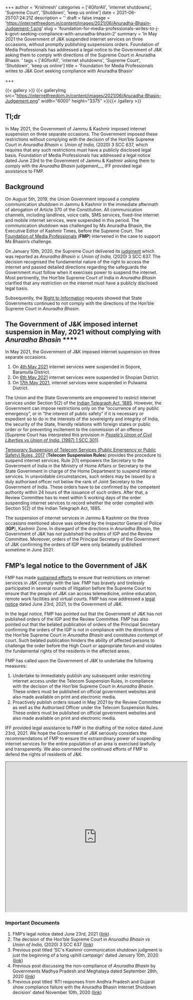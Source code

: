 +++
author = 'Krishnesh'
categories = ['4GforAll', 'internet shutdowns', 'Supreme Court', 'Shutdown', 'keep us online']
date = 2021-06-25T07:24:21Z
description = ''
draft = false
image = 'https://internetfreedom.in/content/images/2021/06/Anuradha-Bhasin-Judgement-1.png'
slug = 'foundation-for-media-professionals-writes-to-j-k-govt-seeking-compliance-with-anuradha-bhasin-2'
summary = 'In May 2021 the Government of J&K suspended internet services on three occasions, without promptly publishing suspensions orders. Foundation of Media Professionals has addressed a legal notice to the Government of J&K asking them to comply with directions of the Supreme Court in Anuradha Bhasin. '
tags = ['4GforAll', 'internet shutdowns', 'Supreme Court', 'Shutdown', 'keep us online']
title = 'Foundation for Media Professionals writes to J&K Govt seeking compliance with Anuradha Bhasin'

+++


{{< gallery >}}
{{< galleryImg  src="https://internetfreedom.in/content/images/2021/06/Anuradha-Bhasin-Judgement.png" width="6000" height="3375" >}}{{< /gallery >}}

>>>> <form><script src="https://checkout.razorpay.com/v1/payment-button.js" data-payment_button_id="pl_HLkgeWGQLMuddp" async> </script> </form>

## **Tl;dr**

In May 2021, the Government of Jammu & Kashmir imposed internet suspension on three separate occasions. The Government imposed these restrictions without complying with the decision of the Hon’ble Supreme Court in _Anuradha Bhasin v. Union of India,_ (2020) 3 SCC 637, which requires that any such restrictions must have a publicly disclosed legal basis. Foundation of Media Professionals has addressed a legal notice dated June 23rd to the Government of Jammu & Kashmir asking them to comply with the _Anuradha Bhasin_ judgement_._ IFF provided legal assistance to FMP.

## **Background**

On August 5th, 2019, the Union Government imposed a complete communication shutdown in Jammu & Kashmir in the immediate aftermath of abrogation of Article 370 of the Constitution. All communication channels, including landlines, voice calls, SMS services, fixed-line internet and mobile internet services, were suspended in this period. The communication shutdown was challenged by Ms Anuradha Bhasin, the Executive Editor of Kashmir Times, before the Supreme Court. The [Foundation of Media Professionals](https://mediatrack.in/) (**FMP**) intervened in the case to support Ms Bhasin’s challenge.

On January 10th, 2020, the Supreme Court delivered its [judgment](https://internetfreedom.in/scs-judgement-on-kashmir-communication-is-just-the-beginning/) which was reported as _Anuradha Bhasin v. Union of India,_ (2020) 3 SCC 637. The decision recognised the fundamental nature of the right to access the internet and passed detailed directions regarding the safeguards the Government must follow when it exercises power to suspend the internet. Most pertinently, the Hon’ble Supreme Court of India in _Anuradha Bhasin_ clarified that any restriction on the internet must have a publicly disclosed legal basis.

Subsequently, the [Right to Information](https://internetfreedom.in/rti-responses-from-andhra-pradesh-and-gujarat-show-compliance-failure-with-the-anuradha-bhasin-internet-shutdown-decision/) requests showed that State Governments continued to not comply with the directions of the Hon’ble Supreme Court in _Anuradha Bhasin._

## **The Government of J&K imposed internet suspension in May, 2021 without complying with** _**Anuradha Bhasin**_  **** 

In May 2021, the Government of J&K imposed internet suspension on three separate occasions.

1. On [4th May 2021](https://drive.google.com/file/d/1-unOf-gFVWCY8jMEcv07vSCQh8jFN44i/view?usp=sharing) internet services were suspended in Sopore, Baramulla District.
2. On [6th May 2021](https://drive.google.com/file/d/1WtCRiCXz_T3NZ_lEuQEbw0Qgu0yCI3tg/view?usp=sharing) internet services were suspended in Shopian District.
3. On [17th May 2021](https://drive.google.com/file/d/1gJiXlol3eXcCFlYxQpwWL2Lt1uYa9m0J/view?usp=sharing), internet services were suspended in Pulwama District.

The Union and the State Governments are empowered to restrict internet services under Section 5(2) of the [Indian Telegraph Act, 1885](https://dot.gov.in/act-rules-content/2442). However, the Government can impose restrictions only on the “occurrence of any public emergency”, or in “the interest of public safety” if it is necessary or expedient so to do in the interests of the sovereignty and integrity of India, the security of the State, friendly relations with foreign states or public order or for preventing incitement to the commission of an offence [Supreme Court has interpreted this provision in [_People’s Union of Civil Liberties vs Union of India_, (1997) 1 SCC 301](https://indiankanoon.org/doc/31276692/)].

[Temporary Suspension of Telecom Services (Public Emergency or Public Safety) Rules, 2017](https://dot.gov.in/sites/default/files/Suspension%20Rules.pdf) (**Telecom Suspension Rules**) provides the procedure to suspend internet services. Rule 2(1) empowers the Secretary to the Government of India in the Ministry of Home Affairs or Secretary to the State Government in charge of the Home Department to suspend internet services. In unavoidable circumstances, such orders may be issued by a duly authorised officer not below the rank of Joint Secretary to the Government of India. These orders have to be confirmed by the competent authority within 24 hours of the issuance of such orders. After that, a Review Committee has to meet within 5 working days of the order suspending internet services to record whether the order complied with Section 5(2) of the Indian Telegraph Act, 1885.

The suspension of internet services in Jammu & Kashmir on the three occasions mentioned above was ordered by the Inspector General of Police (**IGP**), Kashmir Zone. In disregard of the directions in _Anuradha Bhasin,_ the Government of J&K has not published the orders of IGP and the Review Committee. Moreover, orders of the Principal Secretary of the Government of J&K confirming the orders of IGP were only belatedly published sometime in June 2021.

## **FMP’s legal notice to the Government of J&K**

FMP has made [sustained efforts](https://internetfreedom.in/statement-j-k-4g-restoration/) to ensure that restrictions on internet services in J&K comply with the law. FMP has bravely and tirelessly participated in several rounds of litigation before the Supreme Court to ensure that the people of J&K can access telemedicine, online education, remote work facilities and virtual courts. FMP has now addressed a [legal notice](https://drive.google.com/file/d/1VOzBCVbfmpYn3pm2_BMaH10ts6KToHu6/view?usp=sharing) dated June 23rd, 2021, to the Government of J&K.

In the legal notice, FMP has pointed out that the Government of J&K has not published orders of the IGP and the Review Committee. FMP has also pointed out that the belated publication of orders of the Principal Secretary confirming the orders of the IGP is not in compliance with the directions of the Hon’ble Supreme Court in _Anuradha Bhasin_ and constitutes contempt of court. Such belated publication hinders the ability of affected persons to challenge the order before the High Court or appropriate forum and violates the fundamental rights of the residents in the affected areas.

FMP has called upon the Government of J&K to undertake the following measures:

1. Undertake to immediately publish any subsequent order restricting internet access under the Telecom Suspension Rules, in compliance with the decision of the Hon’ble Supreme Court in _Anuradha Bhasin._ These orders must be published on official government websites and also made available on print and electronic media.
2. Proactively publish orders issued in May 2021 by the Review Committee as well as the Authorised Officer under the Telecom Suspension Rules. These orders must be published on official government websites and also made available on print and electronic media.

IFF provided legal assistance to FMP in the drafting of the notice dated June 23rd, 2021. We hope the Government of J&K seriously considers the recommendations of FMP to ensure the extraordinary power of suspending internet services for the entire population of an area is exercised lawfully and transparently. We also commend the continued efforts of FMP to defend the rights of residents of J&K.

<iframe src="https://drive.google.com/file/d/1_ZKAYV7F0wDf1Wg2Gq9qd97sAh22oPZc/preview" width="580" height="480"></iframe>

### Important Documents

1. FMP’s legal notice dated June 23rd, 2021 ([link](https://drive.google.com/file/d/1VOzBCVbfmpYn3pm2_BMaH10ts6KToHu6/view?usp=sharing))
2. The decision of the Hon’ble Supreme Court in _Anuradha Bhasin vs Union of India,_ (2020) 3 SCC 637 ([link](https://internetfreedom.in/scs-judgement-on-kashmir-communication-is-just-the-beginning/))
3. Previous post titled 'SC's Kashmir communication shutdown judgment is just the beginning of a long uphill campaign' dated January 10th, 2020 ([link](https://internetfreedom.in/scs-judgement-on-kashmir-communication-is-just-the-beginning/))
4. Previous post discussing the non-compliance of _Anuradha Bhasin_ by Governments  Madhya Pradesh and Meghalaya dated September 28th, 2020 ([link](https://internetfreedom.in/rti-responses-from-mp-and-meghalaya-show-compliance-failure-with-the-anuradha-bhasin-internet-shutdown-decision/))
5. Previous post titled 'RTI responses from Andhra Pradesh and Gujarat show compliance failure with the Anuradha Bhasin Internet Shutdown decision' dated November 10th, 2020 ([link](https://internetfreedom.in/rti-responses-from-andhra-pradesh-and-gujarat-show-compliance-failure-with-the-anuradha-bhasin-internet-shutdown-decision/))

> > > <form><script src="https://cdn.razorpay.com/static/widget/subscription-button.js" data-subscription_button_id="pl_HLk5qU1K35hmPH" data-button_theme="brand-color" async> </script> </form>







